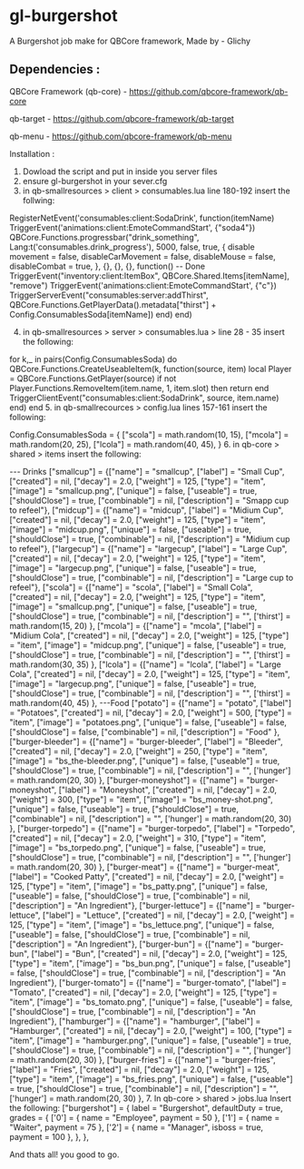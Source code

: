 # gl-burgershot
A Burgershot job make for QBCore framework, Made by - Glichy

## Dependencies :

QBCore Framework (qb-core) - https://github.com/qbcore-framework/qb-core

qb-target - https://github.com/qbcore-framework/qb-target

qb-menu - https://github.com/qbcore-framework/qb-menu

Installation :
1. Dowload the script and put in inside you server files
2. ensure gl-burgershot in your sever.cfg
3. in qb-smallresources > client > consumables.lua line 180-192 insert the follwing:
   
RegisterNetEvent('consumables:client:SodaDrink', function(itemName)
    TriggerEvent('animations:client:EmoteCommandStart', {"soda4"})
    QBCore.Functions.progressbar("drink_something", Lang:t('consumables.drink_progress'), 5000, false, true, {
        disable movement = false,
        disableCarMovement = false,
        disableMouse = false,
        disableCombat = true,
    }, {}, {}, {}, function() -- Done
        TriggerEvent("inventory:client:ItemBox", QBCore.Shared.Items[itemName], "remove")
        TriggerEvent('animations:client:EmoteCommandStart', {"c"})
        TriggerServerEvent("consumables:server:addThirst", QBCore.Functions.GetPlayerData().metadata["thirst"] + Config.ConsumablesSoda[itemName])
    end)
end)

4. in qb-smallresources > server > consumables.lua > line 28 - 35 insert the following:
   
 for k,_ in pairs(Config.ConsumablesSoda) do
    QBCore.Functions.CreateUseableItem(k, function(source, item)
        local Player = QBCore.Functions.GetPlayer(source)
        if not Player.Functions.RemoveItem(item.name, 1, item.slot) then return end
        TriggerClientEvent("consumables:client:SodaDrink", source, item.name)
    end)
end
5. in qb-smallrecources > config.lua lines 157-161 insert the following:

  Config.ConsumablesSoda = {
    ["scola"] = math.random(10, 15),
    ["mcola"] = math.random(20, 25),
    ["lcola"] = math.random(40, 45),
}
6. in qb-core > shared > items insert the following:

--- Drinks
	["smallcup"] 			         = {["name"] = "smallcup", 			        	["label"] = "Small Cup", 		["created"] = nil, 		["decay"] = 2.0,		["weight"] = 125, 		["type"] = "item", 		["image"] = "smallcup.png", 		    ["unique"] = false, 	["useable"] = true, 	["shouldClose"] = true,    ["combinable"] = nil,   ["description"] = "Smapp cup to refeel"},
	["midcup"] 			             = {["name"] = "midcup", 			        	["label"] = "Midium Cup", 		["created"] = nil, 		["decay"] = 2.0,		["weight"] = 125, 		["type"] = "item", 		["image"] = "midcup.png", 		        ["unique"] = false, 	["useable"] = true, 	["shouldClose"] = true,    ["combinable"] = nil,   ["description"] = "Midium cup to refeel"},
	["largecup"] 			         = {["name"] = "largecup", 				        ["label"] = "Large Cup", 	    ["created"] = nil, 		["decay"] = 2.0,		["weight"] = 125, 		["type"] = "item", 		["image"] = "largecup.png", 		        ["unique"] = false, 	["useable"] = true, 	["shouldClose"] = true,    ["combinable"] = nil,   ["description"] = "Large cup to refeel"},
	["scola"] 			             = {["name"] = "scola", 				        ["label"] = "Small Cola", 	    ["created"] = nil, 		["decay"] = 2.0,		["weight"] = 125, 		["type"] = "item", 		["image"] = "smallcup.png", 		        ["unique"] = false, 	["useable"] = true, 	["shouldClose"] = true,    ["combinable"] = nil,   ["description"] = "", ['thirst'] = math.random(15, 20) },
	["mcola"] 			             = {["name"] = "mcola", 				        ["label"] = "Midium Cola", 	    ["created"] = nil, 		["decay"] = 2.0,		["weight"] = 125, 		["type"] = "item", 		["image"] = "midcup.png", 		        ["unique"] = false, 	["useable"] = true, 	["shouldClose"] = true,    ["combinable"] = nil,   ["description"] = "", ['thirst'] = math.random(30, 35) },
	["lcola"] 			             = {["name"] = "lcola", 				        ["label"] = "Large Cola", 	    ["created"] = nil, 		["decay"] = 2.0,		["weight"] = 125, 		["type"] = "item", 		["image"] = "largecup.png", 		        ["unique"] = false, 	["useable"] = true, 	["shouldClose"] = true,    ["combinable"] = nil,   ["description"] = "", ['thirst'] = math.random(40, 45) },
---Food
   	["potato"] 						= {["name"] = "potato",						["label"] = "Potatoes",				["created"] = nil, 		["decay"] = 2.0,	["weight"] = 500,		["type"] = "item",		["image"] = "potatoes.png",		["unique"] = false, 	["useable"] = false,	["shouldClose"] = false,	["combinable"] = nil,	["description"] = "Food" },
	["burger-bleeder"] 				 = {["name"] = "burger-bleeder", 			 	["label"] = "Bleeder", 			["created"] = nil, 		["decay"] = 2.0,		["weight"] = 250, 		["type"] = "item", 		["image"] = "bs_the-bleeder.png", 			["unique"] = false, 	["useable"] = true, 	["shouldClose"] = true,    ["combinable"] = nil,   ["description"] = "", ['hunger'] = math.random(20, 30) },
	["burger-moneyshot"] 			 = {["name"] = "burger-moneyshot", 			 	["label"] = "Moneyshot", 		["created"] = nil, 		["decay"] = 2.0,		["weight"] = 300, 		["type"] = "item", 		["image"] = "bs_money-shot.png", 			["unique"] = false, 	["useable"] = true, 	["shouldClose"] = true,    ["combinable"] = nil,   ["description"] = "", ['hunger'] = math.random(20, 30) },
	["burger-torpedo"] 				 = {["name"] = "burger-torpedo", 			 	["label"] = "Torpedo", 			["created"] = nil, 		["decay"] = 2.0,		["weight"] = 310, 		["type"] = "item", 		["image"] = "bs_torpedo.png", 				["unique"] = false, 	["useable"] = true, 	["shouldClose"] = true,    ["combinable"] = nil,   ["description"] = "", ['hunger'] = math.random(20, 30) },
	["burger-meat"] 				 = {["name"] = "burger-meat", 			 	  	["label"] = "Cooked Patty", 		  ["created"] = nil, 		["decay"] = 2.0,	    ["weight"] = 125, 		["type"] = "item", 		            ["image"] = "bs_patty.png", 		    	["unique"] = false, 	["useable"] = false, 	["shouldClose"] = true,    ["combinable"] = nil,   ["description"] = "An Ingredient"},
	["burger-lettuce"] 				 = {["name"] = "burger-lettuce", 			 	["label"] = "Lettuce", 			   	  ["created"] = nil, 		["decay"] = 2.0,        ["weight"] = 125, 		["type"] = "item", 			        ["image"] = "bs_lettuce.png", 	    		["unique"] = false, 	["useable"] = false, 	["shouldClose"] = true,    ["combinable"] = nil,   ["description"] = "An Ingredient"},
	["burger-bun"] 				 	 = {["name"] = "burger-bun", 			 	  	["label"] = "Bun", 			          ["created"] = nil, 		["decay"] = 2.0,        ["weight"] = 125, 		["type"] = "item", 					["image"] = "bs_bun.png", 		    		["unique"] = false, 	["useable"] = false, 	["shouldClose"] = true,    ["combinable"] = nil,   ["description"] = "An Ingredient"},
	["burger-tomato"] 				 = {["name"] = "burger-tomato", 			 	["label"] = "Tomato", 			      ["created"] = nil, 		["decay"] = 2.0,   	["weight"] = 125, 		["type"] = "item", 		         	["image"] = "bs_tomato.png", 	    		["unique"] = false, 	["useable"] = false, 	["shouldClose"] = true,    ["combinable"] = nil,   ["description"] = "An Ingredient"},
	["hamburger"] 					= {["name"] = "hamburger",  	    		["label"] = "Hamburger",			       ["created"] = nil, 		["decay"] = 2.0, 	["weight"] = 100, 		["type"] = "item", 		["image"] = "hamburger.png", 		["unique"] = false, 	["useable"] = true, 	["shouldClose"] = true,   	["combinable"] = nil,   ["description"] = "", ['hunger'] = math.random(20, 30) },
	["burger-fries"] 				 = {["name"] = "burger-fries", 			 	  	["label"] = "Fries", 			["created"] = nil, 		["decay"] = 2.0,	["weight"] = 125, 		["type"] = "item", 			["image"] = "bs_fries.png", 				["unique"] = false, 	["useable"] = true, 	["shouldClose"] = true,    ["combinable"] = nil,   ["description"] = "", ['hunger'] = math.random(20, 30) },
7. In qb-core > shared > jobs.lua Insert the following:
       ["burgershot"] = {
        label = "Burgershot",
        defaultDuty = true,
        grades = {
            ['0'] = {
                name = "Employee",
                payment = 50
            },
            ['1'] = {
                name = "Waiter",
                payment = 75
            },
            ['2'] = {
                name = "Manager",
                isboss = true,
                payment = 100
            },
        },
    },
   
   And thats all! you good to go.
